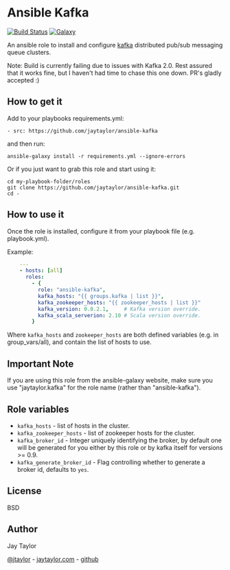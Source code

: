 # Ansible Kafka

[![Build Status](https://travis-ci.org/jaytaylor/ansible-kafka.svg?branch=master)](https://travis-ci.org/jaytaylor/ansible-kafka)
[![Galaxy](https://img.shields.io/badge/galaxy-jaytaylor.kafka-blue.svg)](https://galaxy.ansible.com/list#/roles/4083)

An ansible role to install and configure [kafka](https://kafka.apache.org/) distributed pub/sub messaging queue clusters.

Note: Build is currently failing due to issues with Kafka 2.0.  Rest assured that it works fine, but I haven't had time to chase this one down.  PR's gladly accepted :)

## How to get it

Add to your playbooks requirements.yml:

    - src: https://github.com/jaytaylor/ansible-kafka

and then run:

    ansible-galaxy install -r requirements.yml --ignore-errors

Or if you just want to grab this role and start using it:

    cd my-playbook-folder/roles
    git clone https://github.com/jaytaylor/ansible-kafka.git
    cd -

## How to use it

Once the role is installed, configure it from your playbook file (e.g. playbook.yml).

Example:

```yml
    ---
    - hosts: [all]
      roles:
        - {
          role: "ansible-kafka",
          kafka_hosts: "{{ groups.kafka | list }}",
          kafka_zookeeper_hosts: "{{ zookeeper_hosts | list }}"
          kafka_version: 0.8.2.1,     # Kafka version override.
          kafka_scala_serverion: 2.10 # Scala version override.
        }
```

Where `kafka_hosts` and `zookeeper_hosts` are both defined variables
(e.g. in group_vars/all), and contain the list of hosts to use.

## Important Note

If you are using this role from the ansible-galaxy website, make sure you use "jaytaylor.kafka" for the role name (rather than "ansible-kafka").

## Role variables

- `kafka_hosts` - list of hosts in the cluster.
- `kafka_zookeeper_hosts` - list of zookeeper hosts for the cluster.
- `kafka_broker_id` - Integer uniquely identifying the broker, by default one will be generated for you either by this role or by kafka itself for versions >= 0.9.
- `kafka_generate_broker_id` - Flag controlling whether to generate a broker id, defaults to `yes`.

## License

BSD

## Author

Jay Taylor

[@jtaylor](https://twitter.com/jtaylor) - [jaytaylor.com](http://jaytaylor.com) - [github](https://github.com/jaytaylor)
